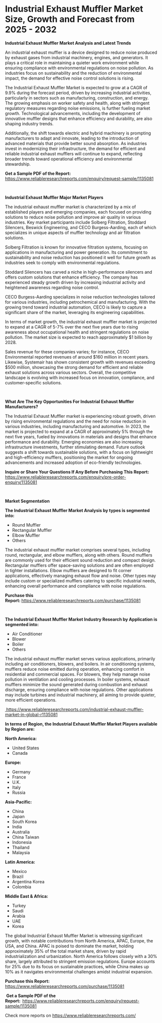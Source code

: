 <p><h1>Industrial Exhaust Muffler Market Size, Growth and Forecast from 2025 - 2032</h1></p><p><strong>Industrial Exhaust Muffler Market Analysis and Latest Trends</strong></p>
<p><p>An industrial exhaust muffler is a device designed to reduce noise produced by exhaust gases from industrial machinery, engines, and generators. It plays a critical role in maintaining a quieter work environment while ensuring compliance with environmental regulations on noise pollution. As industries focus on sustainability and the reduction of environmental impact, the demand for effective noise control solutions is rising.</p><p>The Industrial Exhaust Muffler Market is expected to grow at a CAGR of 9.9% during the forecast period, driven by increasing industrial activities, particularly in sectors such as manufacturing, construction, and energy. The growing emphasis on worker safety and health, along with stringent regulatory measures regarding noise emissions, is further fueling market growth. Technological advancements, including the development of innovative muffler designs that enhance efficiency and durability, are also shaping industry trends. </p><p>Additionally, the shift towards electric and hybrid machinery is prompting manufacturers to adapt and innovate, leading to the introduction of advanced materials that provide better sound absorption. As industries invest in modernizing their infrastructure, the demand for efficient and reliable industrial exhaust mufflers will continue to expand, reflecting broader trends toward operational efficiency and environmental stewardship.</p></p>
<p><strong>Get a Sample PDF of the Report:&nbsp;</strong> <a href="https://www.reliableresearchreports.com/enquiry/request-sample/1135081?utm_campaign=2104&utm_medium=2&utm_source=Github&utm_content=ia&utm_term=18022025&utm_id=industrial-exhaust-muffler">https://www.reliableresearchreports.com/enquiry/request-sample/1135081</a></p>
<p>&nbsp;</p>
<p><strong>Industrial Exhaust Muffler Major Market Players</strong></p>
<p><p>The industrial exhaust muffler market is characterized by a mix of established players and emerging companies, each focused on providing solutions to reduce noise pollution and improve air quality in various industries. Key market participants include Solberg Filtration, Stoddard Silencers, Beswick Engineering, and CECO Burgess-Aarding, each of which specializes in unique aspects of muffler technology and air filtration solutions.</p><p>Solberg Filtration is known for innovative filtration systems, focusing on applications in manufacturing and power generation. Its commitment to sustainability and noise reduction has positioned it well for future growth as industries seek to comply with environmental regulations.</p><p>Stoddard Silencers has carved a niche in high-performance silencers and offers custom solutions that enhance efficiency. The company has experienced steady growth driven by increasing industrial activity and heightened awareness regarding noise control.</p><p>CECO Burgess-Aarding specializes in noise reduction technologies tailored for various industries, including petrochemical and manufacturing. With the growing trend toward industrial automation, CECO is likely to capture a significant share of the market, leveraging its engineering capabilities.</p><p>In terms of market growth, the industrial exhaust muffler market is projected to expand at a CAGR of 5-7% over the next five years due to rising awareness about occupational health and stringent regulations on noise pollution. The market size is expected to reach approximately $1 billion by 2028.</p><p>Sales revenue for these companies varies; for instance, CECO Environmental reported revenues of around $160 million in recent years. Likewise, Systemair has shown consistent growth with revenues exceeding $500 million, showcasing the strong demand for efficient and reliable exhaust solutions across various sectors. Overall, the competitive landscape is evolving with increased focus on innovation, compliance, and customer-specific solutions.</p></p>
<p>&nbsp;</p>
<p><strong>What Are The Key Opportunities For Industrial Exhaust Muffler Manufacturers?</strong></p>
<p><p>The Industrial Exhaust Muffler market is experiencing robust growth, driven by rising environmental regulations and the need for noise reduction in various industries, including manufacturing and automotive. In 2023, the market is projected to expand at a CAGR of approximately 5% through the next five years, fueled by innovations in materials and designs that enhance performance and durability. Emerging economies are also increasing infrastructure investments, further stimulating demand. Future outlook suggests a shift towards sustainable solutions, with a focus on lightweight and high-efficiency mufflers, positioning the market for ongoing advancements and increased adoption of eco-friendly technologies.</p></p>
<p><strong>Inquire or Share Your Questions If Any Before Purchasing This Report:</strong> <a href="https://www.reliableresearchreports.com/enquiry/pre-order-enquiry/1135081?utm_campaign=2104&utm_medium=2&utm_source=Github&utm_content=ia&utm_term=18022025&utm_id=industrial-exhaust-muffler">https://www.reliableresearchreports.com/enquiry/pre-order-enquiry/1135081</a></p>
<p>&nbsp;</p>
<p><strong>Market Segmentation</strong></p>
<p><strong>The Industrial Exhaust Muffler Market Analysis by types is segmented into:</strong></p>
<p><ul><li>Round Muffler</li><li>Rectangular Muffler</li><li>Elbow Muffler</li><li>Others</li></ul></p>
<p><p>The industrial exhaust muffler market comprises several types, including round, rectangular, and elbow mufflers, along with others. Round mufflers are commonly used for their efficient sound reduction and compact design. Rectangular mufflers offer space-saving solutions and are often employed in tighter installations. Elbow mufflers are designed to fit corner applications, effectively managing exhaust flow and noise. Other types may include custom or specialized mufflers catering to specific industrial needs, enhancing overall performance and compliance with noise regulations.</p></p>
<p><strong>Purchase this Report:&nbsp;</strong><a href="https://www.reliableresearchreports.com/purchase/1135081?utm_campaign=2104&utm_medium=2&utm_source=Github&utm_content=ia&utm_term=18022025&utm_id=industrial-exhaust-muffler">https://www.reliableresearchreports.com/purchase/1135081</a></p>
<p>&nbsp;</p>
<p><strong>The Industrial Exhaust Muffler Market Industry Research by Application is segmented into:</strong></p>
<p><ul><li>Air Conditioner</li><li>Blower</li><li>Boiler</li><li>Others</li></ul></p>
<p><p>The industrial exhaust muffler market serves various applications, primarily including air conditioners, blowers, and boilers. In air conditioning systems, mufflers reduce noise emitted during operation, enhancing comfort in residential and commercial spaces. For blowers, they help manage noise pollution in ventilation and cooling processes. In boiler systems, exhaust mufflers minimize the sound generated during combustion and exhaust discharge, ensuring compliance with noise regulations. Other applications may include turbines and industrial machinery, all aiming to provide quieter, more efficient operations.</p></p>
<p><a href="https://www.reliableresearchreports.com/industrial-exhaust-muffler-market-in-global-r1135081?utm_campaign=2104&utm_medium=2&utm_source=Github&utm_content=ia&utm_term=18022025&utm_id=industrial-exhaust-muffler">&nbsp;https://www.reliableresearchreports.com/industrial-exhaust-muffler-market-in-global-r1135081</a></p>
<p><strong>In terms of Region, the Industrial Exhaust Muffler Market Players available by Region are:</strong></p>
<p>
    <p> <strong> North America: </strong>
        <ul>
            <li>United States</li>
            <li>Canada</li>
        </ul>
        </p> 
    <p> <strong> Europe: </strong>
        <ul>
            <li>Germany</li>
            <li>France</li>
            <li>U.K.</li>
            <li>Italy</li>
            <li>Russia</li>
        </ul>
        </p> 
    <p> <strong> Asia-Pacific: </strong>
        <ul>
            <li>China</li>
            <li>Japan</li>
            <li>South Korea</li>
            <li>India</li>
            <li>Australia</li>
            <li>China Taiwan</li>
            <li>Indonesia</li>
            <li>Thailand</li>
            <li>Malaysia</li>
        </ul>
        </p> 
    <p> <strong> Latin America: </strong>
        <ul>
            <li>Mexico</li>
            <li>Brazil</li>
            <li>Argentina Korea</li>
            <li>Colombia</li>
        </ul>
        </p> 
    <p> <strong> Middle East & Africa: </strong>
        <ul>
            <li>Turkey</li>
            <li>Saudi</li>
            <li>Arabia</li>
            <li>UAE</li>
            <li>Korea</li>
        </ul>
    </p>
    </p>
<p><p>The global Industrial Exhaust Muffler Market is witnessing significant growth, with notable contributions from North America, APAC, Europe, the USA, and China. APAC is poised to dominate the market, holding approximately 35% of the total market share, driven by rapid industrialization and urbanization. North America follows closely with a 30% share, largely attributed to stringent emission regulations. Europe accounts for 25% due to its focus on sustainable practices, while China makes up 10% as it navigates environmental challenges amidst industrial expansion.</p></p>
<p><strong>Purchase this Report: </strong><a href="https://www.reliableresearchreports.com/purchase/1135081?utm_campaign=2104&utm_medium=2&utm_source=Github&utm_content=ia&utm_term=18022025&utm_id=industrial-exhaust-muffler">https://www.reliableresearchreports.com/purchase/1135081</a></p>
<p>&nbsp;<strong>Get a Sample PDF of the Report:&nbsp;&nbsp;</strong><a href="https://www.reliableresearchreports.com/enquiry/request-sample/1135081?utm_campaign=2104&utm_medium=2&utm_source=Github&utm_content=ia&utm_term=18022025&utm_id=industrial-exhaust-muffler">https://www.reliableresearchreports.com/enquiry/request-sample/1135081</a></p>
<p><strong></strong></p>
<p>Check more reports on <a href="https://www.reliableresearchreports.com/?utm_campaign=2104&utm_medium=2&utm_source=Github&utm_content=ia&utm_term=18022025&utm_id=industrial-exhaust-muffler">https://www.reliableresearchreports.com/</a></p>